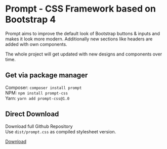# Prompt - CSS Framework based on Bootstrap 4

Prompt aims to improve the default look of Bootstrap buttons & inputs
and makes it look more modern. 
Additionally new sections like headers are added with own components. 

The whole project will get updated with new designs and components over time.


## Get via package manager

Composer: `composer install prompt`  
NPM: `npm install prompt-css`  
Yarn: `yarn add prompt-css@1.0`  

## Direct Download

Download full Github Repository  
Use `dist/prompt.css` as compiled stylesheet version.

[Download](https://github.com/rufusmaiwald/prompt/archive/master.zip)
